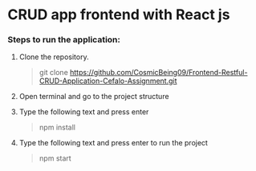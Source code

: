 # CRUD app frontend with React js


### Steps to run the application:

1. Clone the repository.
    
   > git clone https://github.com/CosmicBeing09/Frontend-Restful-CRUD-Application-Cefalo-Assignment.git

2. Open terminal and go to the project structure 

3. Type the following text and press enter
   > npm install 

4. Type the following text and press enter to run the project
   > npm start
